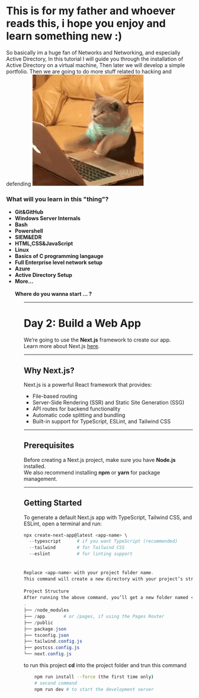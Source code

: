 # This is for my father and whoever reads this, i hope you enjoy and learn something new :)

So basically im a huge fan of Networks and Networking, and especially Active Directory, In this tutorial I will guide you through the installation of Active Directory on a virtual machine, Then later we will develop a simple portfolio. Then we are going to do more stuff related to hacking and defending
<img src=assets/cat.gif>

### What will you learn in this "thing"? 

<ul>
    <li>
        <strong>Git&GitHub</strong>
    </li>
    <li>
        <strong>Windows Server Internals</strong>
    </li>
    <li>
        <strong>Bash</strong>
    </li>
    <li>
        <strong>Powershell</strong>
    </li>
    <li>
        <strong>SIEM&EDR</strong>
    </li>
    <li>
        <strong>HTML,CSS&JavaScript</strong>
    </li>
    <li>
        <strong>Linux</strong>
    </li>
    <li>
        <strong>Basics of C programming langauge</strong>
    </li>
    <li>
        <strong>Full Enterprise level network setup</strong>
    </li>
    <li>
        <strong>Azure</strong>
    </li>
    <li>
        <strong>Active Directory Setup</strong>
    </li>
    <li>
        <strong>More...</strong>
    </li>
    <br/>
    <strong>Where do you wanna start ... ?</strong>
<ul>

-------------------------------------------------------------------------------------------------------------------------------------------------------------------------

# Day 2: Build a Web App

We’re going to use the **Next.js** framework to create our app.  
Learn more about Next.js [here](https://nextjs.org/).

---

## Why Next.js?

Next.js is a powerful React framework that provides:

- File-based routing  
- Server-Side Rendering (SSR) and Static Site Generation (SSG)  
- API routes for backend functionality  
- Automatic code splitting and bundling  
- Built-in support for TypeScript, ESLint, and Tailwind CSS  

---

## Prerequisites

Before creating a Next.js project, make sure you have **Node.js** installed.  
We also recommend installing **npm** or **yarn** for package management.

---

## Getting Started

To generate a default Next.js app with TypeScript, Tailwind CSS, and ESLint, open a terminal and run:

```powershell
npx create-next-app@latest <app-name> \
  --typescript      # if you want TypeScript (recommended)
  --tailwind        # for Tailwind CSS
  --eslint          # for linting support


Replace <app-name> with your project folder name.
This command will create a new directory with your project’s structure already set up.

Project Structure
After running the above command, you’ll get a new folder named <app-name> with a structure like this:
.
├── /node_modules
├── /app       # or /pages, if using the Pages Router
├── /public
├── package.json
├── tsconfig.json
├── tailwind.config.js
├── postcss.config.js
└── next.config.js
```
to run this project <strong>cd</strong> into the project folder and trun this command <br/>

```bash
    npm run install --force (the first time only)
    # second command 
    npm run dev # to start the development server
```
